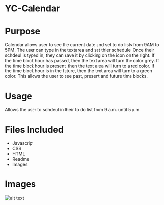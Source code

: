 # YC-Calendar


# Purpose

Calendar allows user to see the current date and set to do lists from 9AM to 5PM. The user can type in the textarea and set thier schedule. Once their schdeul is typed in, they can save it by clicking on the icon on the right. If the time block hour has passed, then the text area will turn the color grey. If the time block hour is present, then the text area will turn to a red color. If the time block hour is in the future, then the text area will turn to a green color. This allows the user to see past, present and future time blocks.

# Usage 

Allows the user to schdeul in their to do list from 9 a.m. until 5 p.m.

# Files Included

* Javascript
* CSS
* HTML
* Readme
* Images

# Images

![alt text]()